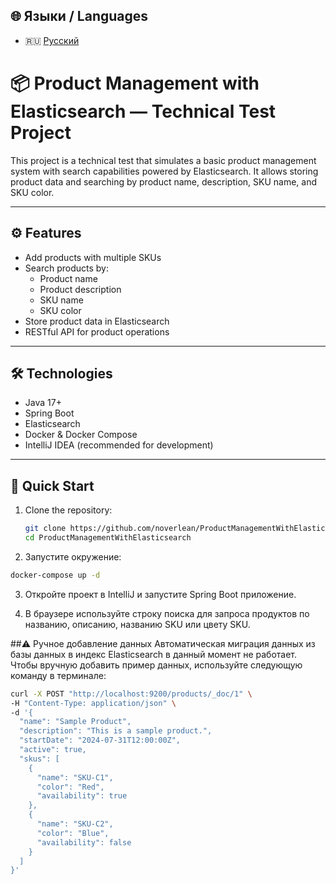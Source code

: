 ## 🌐 Языки / Languages

- 🇷🇺 [Русский](README.ru.md)

# 📦 Product Management with Elasticsearch — Technical Test Project

This project is a technical test that simulates a basic product management system with search capabilities powered by Elasticsearch. It allows storing product data and searching by product name, description, SKU name, and SKU color.

---

## ⚙️ Features

- Add products with multiple SKUs
- Search products by:
  - Product name
  - Product description
  - SKU name
  - SKU color
- Store product data in Elasticsearch
- RESTful API for product operations

---

## 🛠️ Technologies

- Java 17+
- Spring Boot
- Elasticsearch
- Docker & Docker Compose
- IntelliJ IDEA (recommended for development)

---

## 🚀 Quick Start

1. Clone the repository:
   ```bash
   git clone https://github.com/noverlean/ProductManagementWithElasticsearch.git
   cd ProductManagementWithElasticsearch
   ```

2. Запустите окружение:

```bash
docker-compose up -d
```

3. Откройте проект в IntelliJ и запустите Spring Boot приложение.

4. В браузере используйте строку поиска для запроса продуктов по названию, описанию, названию SKU или цвету SKU.

##⚠️ Ручное добавление данных
Автоматическая миграция данных из базы данных в индекс Elasticsearch в данный момент не работает. Чтобы вручную добавить пример данных, используйте следующую команду в терминале:
```bash
curl -X POST "http://localhost:9200/products/_doc/1" \
-H "Content-Type: application/json" \
-d '{
  "name": "Sample Product",
  "description": "This is a sample product.",
  "startDate": "2024-07-31T12:00:00Z",
  "active": true,
  "skus": [
    {
      "name": "SKU-C1",
      "color": "Red",
      "availability": true
    },
    {
      "name": "SKU-C2",
      "color": "Blue",
      "availability": false
    }
  ]
}'
```
